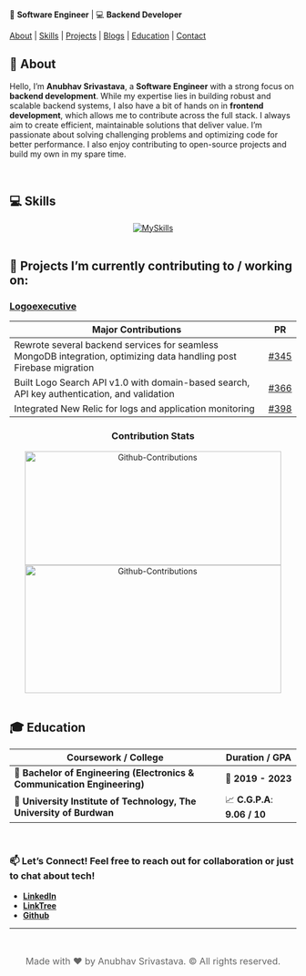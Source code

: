 🚀 **Software Engineer** | 💻 **Backend Developer**

[About](#-about) | [Skills](#-skills) | [Projects](#-projects-im-currently-contributing-to--working-on) | [Blogs](/blog) | [Education](#-education) | [Contact](#-lets-connect-feel-free-to-reach-out-for-collaboration-or-just-to-chat-about-tech)

## 👋 About
Hello, I’m **Anubhav Srivastava**, a **Software Engineer** with a strong focus on **backend development**. While my expertise lies in building robust and scalable backend systems, I also have a bit of hands on in **frontend development**, which allows me to contribute across the full stack. I always aim to create efficient, maintainable solutions that deliver value. I’m passionate about solving challenging problems and optimizing code for better performance. I also enjoy contributing to open-source projects and build my own in my spare time.

<br>

## 💻 Skills
<div align="center">
  <a href="https://deltadynamo.github.io/">
    <img src="https://skillicons.dev/icons?i=java,js,ts,nodejs,mongodb,mysql,spring,react,vscode,jest,postman,eclipse,git,githubactions,html,css,python&perline=20" alt="MySkills" />
  </a>
</div>

<br>

## 🔧 Projects I’m currently contributing to / working on:
### [Logoexecutive](https://github.com/TeamShiksha/logoexecutive/pulls?q=is%3Apr+assignee%3ADeltaDynamo+is%3Aclosed)

| **Major Contributions**                                                                                     | **PR**                                                        |
| ----------------------------------------------------------------------------------------------------------- | ------------------------------------------------------------- |
| Rewrote several backend services for seamless MongoDB integration, optimizing data handling post Firebase migration | [#345](https://github.com/TeamShiksha/logoexecutive/pull/345) |
| Built Logo Search API v1.0 with domain-based search, API key authentication, and validation | [#366](https://github.com/TeamShiksha/logoexecutive/pull/366) |
| Integrated New Relic for logs and application monitoring | [#398](https://github.com/TeamShiksha/logoexecutive/pull/398) |

<div align="center">
  <h3>Contribution Stats</h3>
  <img src="https://github-readme-stats.vercel.app/api?username=DeltaDynamo&theme=blue-green&show_icons=true&hide_border=true&count_private=true&rank_icon=github" width="450" height="200" alt="Github-Contributions"/>
</div>
<div align="center">
  <img src="https://github-readme-streak-stats.herokuapp.com/?user=DeltaDynamo&theme=blue-green&hide_border=true" width="450" height="225" alt="Github-Contributions"/>
</div>

<br>

## 🎓 Education

| **Coursework / College**                                                                            | **Duration / GPA**  |
|-----------------------------------------------------------------------------------------------------|---------------------|
| 📜 **Bachelor of Engineering (Electronics & Communication Engineering)**                      | 📆 **2019 - 2023**     |
| 🏫 **University Institute of Technology, The University of Burdwan**                          | 📈 **C.G.P.A**: **9.06 / 10** |

<br>

### 📫 **Let’s Connect!** Feel free to reach out for collaboration or just to chat about tech!
- [**LinkedIn**](https://www.linkedin.com/in/anubhavsrivastavain/)
- [**LinkTree**](https://linktr.ee/anubhavsrivastava)
- [**Github**](https://github.com/DeltaDynamo)

---
<br>
<div class="footer" align="center" style="text-align: center; font-size: 1rem; color: #666;">
  <p>Made with ❤️ by Anubhav Srivastava. &copy;  All rights reserved.</p>
</div>
